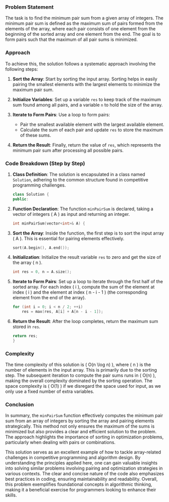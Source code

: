 ### Problem Statement

The task is to find the minimum pair sum from a given array of integers. The minimum pair sum is defined as the maximum sum of pairs formed from the elements of the array, where each pair consists of one element from the beginning of the sorted array and one element from the end. The goal is to form pairs such that the maximum of all pair sums is minimized.

### Approach

To achieve this, the solution follows a systematic approach involving the following steps:

1. **Sort the Array**: Start by sorting the input array. Sorting helps in easily pairing the smallest elements with the largest elements to minimize the maximum pair sum.

2. **Initialize Variables**: Set up a variable `res` to keep track of the maximum sum found among all pairs, and a variable `n` to hold the size of the array.

3. **Iterate to Form Pairs**: Use a loop to form pairs:
   - Pair the smallest available element with the largest available element.
   - Calculate the sum of each pair and update `res` to store the maximum of these sums.

4. **Return the Result**: Finally, return the value of `res`, which represents the minimum pair sum after processing all possible pairs.

### Code Breakdown (Step by Step)

1. **Class Definition**: The solution is encapsulated in a class named `Solution`, adhering to the common structure found in competitive programming challenges.

    ```cpp
    class Solution {
    public:
    ```

2. **Function Declaration**: The function `minPairSum` is declared, taking a vector of integers \( A \) as input and returning an integer.

    ```cpp
    int minPairSum(vector<int>& A) {
    ```

3. **Sort the Array**: Inside the function, the first step is to sort the input array \( A \). This is essential for pairing elements effectively.

    ```cpp
    sort(A.begin(), A.end());
    ```

4. **Initialization**: Initialize the result variable `res` to zero and get the size of the array \( n \).

    ```cpp
    int res = 0, n = A.size();
    ```

5. **Iterate to Form Pairs**: Set up a loop to iterate through the first half of the sorted array. For each index \( i \), compute the sum of the element at index \( i \) and the element at index \( n - i - 1 \) (the corresponding element from the end of the array).

    ```cpp
    for (int i = 0; i < n / 2; ++i)
        res = max(res, A[i] + A[n - i - 1]);
    ```

6. **Return the Result**: After the loop completes, return the maximum sum stored in `res`.

    ```cpp
    return res;        
    }
    ```

### Complexity

The time complexity of this solution is \( O(n \log n) \), where \( n \) is the number of elements in the input array. This is primarily due to the sorting step. The subsequent iteration to compute the pair sums runs in \( O(n) \), making the overall complexity dominated by the sorting operation. The space complexity is \( O(1) \) if we disregard the space used for input, as we only use a fixed number of extra variables.

### Conclusion

In summary, the `minPairSum` function effectively computes the minimum pair sum from an array of integers by sorting the array and pairing elements strategically. This method not only ensures the maximum of the sums is minimized but also provides a clear and efficient solution to the problem. The approach highlights the importance of sorting in optimization problems, particularly when dealing with pairs or combinations.

This solution serves as an excellent example of how to tackle array-related challenges in competitive programming and algorithm design. By understanding the principles applied here, one can gain valuable insights into solving similar problems involving pairing and optimization strategies in various contexts. The clear and concise nature of the code also emphasizes best practices in coding, ensuring maintainability and readability. Overall, this problem exemplifies foundational concepts in algorithmic thinking, making it a beneficial exercise for programmers looking to enhance their skills.